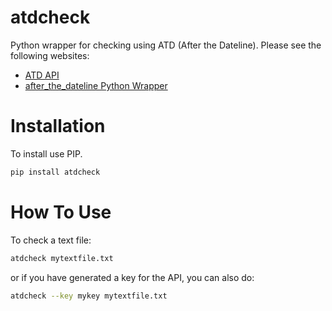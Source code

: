 # atdcheck
Python wrapper for checking using ATD (After the Dateline). Please see the following websites:
* [ATD API](http://www.afterthedeadline.com/api.slp)
* [after_the_dateline Python Wrapper](https://bitbucket.org/miguelventura/after_the_deadline/wiki/Home)

# Installation
To install use PIP.
```bash
pip install atdcheck
```

# How To Use
To check a text file:
```bash
atdcheck mytextfile.txt
```
or if you have generated a key for the API, you can also do:
```bash
atdcheck --key mykey mytextfile.txt
```

